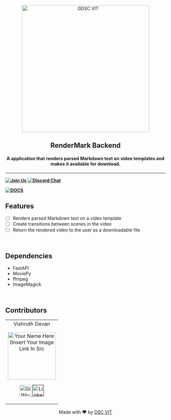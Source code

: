 <p align="center">
<a href="https://dscvit.com">
	<img width="400" src="https://user-images.githubusercontent.com/56252312/159312411-58410727-3933-4224-b43e-4e9b627838a3.png#gh-light-mode-only" alt="GDSC VIT"/>
</a>
	<h2 align="center"> RenderMark Backend </h2>
	<h4 align="center"> A application that renders parsed Markdown text on video templates and makes it available for download. <h4>
</p>

---
[![Join Us](https://img.shields.io/badge/Join%20Us-Developer%20Student%20Clubs-red)](https://dsc.community.dev/vellore-institute-of-technology/)
[![Discord Chat](https://img.shields.io/discord/760928671698649098.svg)](https://discord.gg/498KVdSKWR)

[![DOCS](https://img.shields.io/badge/Documentation-see%20docs-green?style=flat-square&logo=appveyor)](https://rendermark-api.dscvit.com/docs) 


## Features
- [ ]  Renders parsed Markdown text on a video template
- [ ]  Create transitions between scenes in the video 
- [ ]  Return the rendered video to the user as a downloadable file

<br>

## Dependencies
 - FastAPI
 - MoviePy
 - ffmpeg
 - ImageMagick


<!-- ## Running

Will be added in the next PR

< directions to install > 
```bash
< insert code >
```

< directions to execute >

```bash
< insert code >
``` -->

<br>

## Contributors

<table>
	<tr align="center">
		<td>
		Vishruth Devan
		<p align="center">
			<img src = "https://avatars.githubusercontent.com/u/87470277" width="150" height="150" alt="Your Name Here (Insert Your Image Link In Src">
		</p>
			<p align="center">
				<a href = "https://github.com/vishruthdevan">
					<img src = "http://www.iconninja.com/files/241/825/211/round-collaboration-social-github-code-circle-network-icon.svg" width="36" height = "36" alt="GitHub"/>
				</a>
				<a href = "">
					<img src = "http://www.iconninja.com/files/863/607/751/network-linkedin-social-connection-circular-circle-media-icon.svg" width="36" height="36" alt="LinkedIn"/>
				</a>
			</p>
		</td>
	</tr>
</table>

<p align="center">
	Made with ❤ by <a href="https://dscvit.com">DSC VIT</a>
</p>
